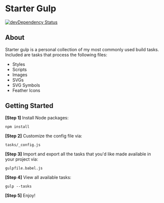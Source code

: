 # Starter Gulp

[![devDependency Status](https://img.shields.io/david/dev/sebnitu/starter-gulp.svg)](https://david-dm.org/sebnitu/starter-gulp?type=dev)

## About

Starter gulp is a personal collection of my most commonly used build tasks. Included are tasks that process the following files:

* Styles
* Scripts
* Images
* SVGs
* SVG Symbols
* Feather Icons

## Getting Started

**[Step 1]** Install Node packages:

```
npm install
```

**[Step 2]** Customize the config file via:

```
tasks/_config.js
```

**[Step 3]** Import and export all the tasks that you'd like made available in your project via:

```
gulpfile.babel.js
```

**[Step 4]** View all available tasks:

```
gulp --tasks
```

**[Step 5]** Enjoy!
